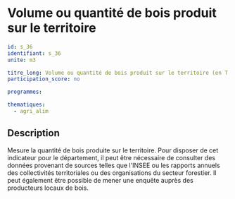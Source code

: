 # Volume ou quantité de bois produit sur le territoire

```yaml
id: s_36
identifiant: s_36
unite: m3

titre_long: Volume ou quantité de bois produit sur le territoire (en T et/ou m3)
participation_score: no

programmes:

thematiques:
  - agri_alim
```
## Description
Mesure la quantité de bois produite sur le territoire. Pour disposer de cet indicateur pour le département, il peut être nécessaire de consulter des données provenant de sources telles que l'INSEE ou les rapports annuels des collectivités territoriales ou des organisations du secteur forestier. Il peut également être possible de mener une enquête auprès des producteurs locaux de bois.
